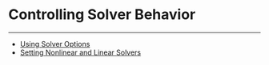# Controlling Solver Behavior
---

- [Using Solver Options](solver_options.ipynb)
- [Setting Nonlinear and Linear Solvers](set_solvers.ipynb)
